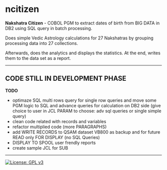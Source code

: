 # ncitizen
**Nakshatra Citizen** - COBOL PGM to extract dates of birth from BIG DATA in DB2 using SQL query in batch processing. 

Does simple Vedic Astrology calculations for 27 Nakshatras by grouping processing data into 27 collections. 

Afterwards, does the analytics and displays the statistics. At the end, writes them to the data set as a report.

---
## CODE STILL IN DEVELOPMENT PHASE

**TODO**
- optimaze SQL multi rows query for single row queries and move some PGM logic to SQL and advance queries for calculation on DB2 side (give choice to user in JCL PARAM to choose: adv sql queries or single simple query)
- clean code related with records and variables
- refactor multiplied code (more PARAGRAPHS)
- add WRITE RECORDS to QSAM dataset VB800 as backup and for future READ only FOR DISPLAY (no SQL Queries)
- DISPLAY TO SPOOL user frendly reports
- create sample JCL for SUB

--- 
[![License: GPL v3](https://img.shields.io/badge/License-GPLv3-blue.svg)](https://www.gnu.org/licenses/gpl-3.0)
